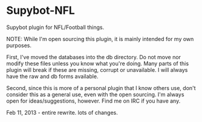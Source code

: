 Supybot-NFL
===========

Supybot plugin for NFL/Football things.

NOTE: While I'm open sourcing this plugin, it is mainly intended for my own purposes.

First, I've moved the databases into the db directory. Do not move nor modify these files unless you know what
you're doing. Many parts of this plugin will break if these are missing, corrupt or unavailable. I will always
have the raw and db forms available.

Second, since this is more of a personal plugin that I know others use, don't consider this as a general use,
even with the open sourcing. I'm always open for ideas/suggestions, however. Find me on IRC if you have any.

Feb 11, 2013 - entire rewrite. lots of changes.
